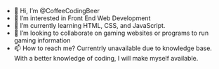 - 👋 Hi, I’m @CoffeeCodingBeer
- 👀 I’m interested in Front End Web Development
- 🌱 I’m currently learning HTML, CSS, and JavaScript.
- 💞️ I’m looking to collaborate on gaming websites or programs to run gaming information
- 📫 How to reach me? Currentrly unavailable due to knowledge base. With a better knowledge of coding, I will make myself available.

<!---
CoffeeCodingBeer/CoffeeCodingBeer is a ✨ special ✨ repository because its `README.md` (this file) appears on your GitHub profile.
You can click the Preview link to take a look at your changes.
--->
